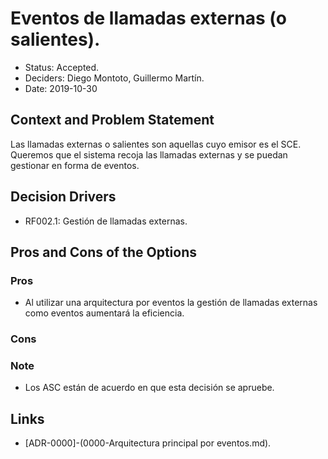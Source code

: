 # Eventos de llamadas externas (o salientes).

* Status: Accepted.
* Deciders: Diego Montoto, Guillermo Martín.
* Date: 2019-10-30


## Context and Problem Statement

Las llamadas externas o salientes son aquellas cuyo emisor es el SCE.
Queremos que el sistema recoja las llamadas externas y se puedan gestionar en forma de eventos.

## Decision Drivers

* RF002.1: Gestión de llamadas externas.


## Pros and Cons of the Options

### Pros
* Al utilizar una arquitectura por eventos la gestión de llamadas externas como eventos aumentará la eficiencia.


### Cons

### Note
* Los ASC están de acuerdo en que esta decisión se apruebe.



## Links 

* [ADR-0000]-(0000-Arquitectura principal por eventos.md).


